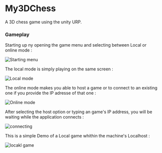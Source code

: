 # My3DChess
 A 3D chess game using the unity URP.
### Gameplay
Starting up ny opening the game menu and selecting between Local or online mode :

![Starting menu](Images/start.png)

The local mode is simply playing on the same screen :

![Local mode](Images/local.png)

The online mode makes you able to host a game or to connect to an existing one if you provide the IP adresse of that one :

![Online mode](Images/online%20mode.png)

After selecting the host option or typing an game's IP address, you will be waiting while the application connects :

![connecting](Images/connecting.png)

This is a simple Demo of a Local game whithin the machine's Localhost :

![locakl game](Images/online%20game.png)
